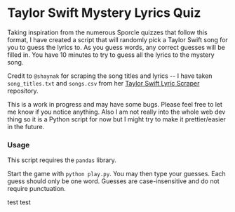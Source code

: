 # Taylor Swift Mystery Lyrics Quiz

Taking inspiration from the numerous Sporcle quizzes that follow this format, I have created a script that will randomly pick a Taylor Swift song for you to guess the lyrics to. As you guess words, any correct guesses will be filled in. You have 10 minutes to try to guess all the lyrics to the mystery song.

Credit to `@shaynak` for scraping the song titles and lyrics -- I have taken `song_titles.txt` and `songs.csv` from her [Taylor Swift Lyric Scraper](https://github.com/shaynak/taylor-swift-lyrics) repository.

This is a work in progress and may have some bugs. Please feel free to let me know if you notice anything. Also I am not really into the whole web dev thing so it is a Python script for now but I might try to make it prettier/easier in the future.

### Usage
This script requires the `pandas` library.

Start the game with `python play.py`. You may then type your guesses. Each guess should only be one word. Guesses are case-insensitive and do not require punctuation.

test test
